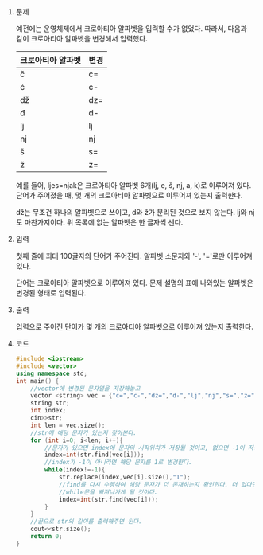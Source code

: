 1. 문제

   예전에는 운영체제에서 크로아티아 알파벳을 입력할 수가 없었다. 따라서, 다음과 같이 크로아티아 알파벳을 변경해서 입력했다.

   | 크로아티아 알파벳 | 변경 |
   | :---------------- | :--- |
   | č                 | c=   |
   | ć                 | c-   |
   | dž                | dz=  |
   | đ                 | d-   |
   | lj                | lj   |
   | nj                | nj   |
   | š                 | s=   |
   | ž                 | z=   |

   예를 들어, ljes=njak은 크로아티아 알파벳 6개(lj, e, š, nj, a, k)로 이루어져 있다. 단어가 주어졌을 때, 몇 개의 크로아티아 알파벳으로 이루어져 있는지 출력한다.

   dž는 무조건 하나의 알파벳으로 쓰이고, d와 ž가 분리된 것으로 보지 않는다. lj와 nj도 마찬가지이다. 위 목록에 없는 알파벳은 한 글자씩 센다.

2. 입력

   첫째 줄에 최대 100글자의 단어가 주어진다. 알파벳 소문자와 '-', '='로만 이루어져 있다.

   단어는 크로아티아 알파벳으로 이루어져 있다. 문제 설명의 표에 나와있는 알파벳은 변경된 형태로 입력된다.

3. 출력

   입력으로 주어진 단어가 몇 개의 크로아티아 알파벳으로 이루어져 있는지 출력한다.

4. 코드

   ```c++
   #include <iostream>
   #include <vector>
   using namespace std;
   int main() {
       //vector에 변경된 문자열을 저장해놓고
       vector <string> vec = {"c=","c-","dz=","d-","lj","nj","s=","z="};
       string str;
       int index;
       cin>>str;
       int len = vec.size();
       //str에 해당 문자가 있는지 찾아본다.
       for (int i=0; i<len; i++){
           //문자가 있으면 index에 문자의 시작위치가 저장될 것이고, 없으면 -1이 저장될 것이다.
           index=int(str.find(vec[i]));
           //index가 -1이 아니라면 해당 문자를 1로 변경한다.
           while(index!=-1){
               str.replace(index,vec[i].size(),"1");
               //find를 다시 수행하여 해당 문자가 더 존재하는지 확인한다. 더 없다면 -1이 반환되어
               //while문을 빠져나가게 될 것이다.
               index=int(str.find(vec[i]));
           }
       }
       //끝으로 str의 길이를 출력해주면 된다.
       cout<<str.size();
       return 0;
   }
   ```

   